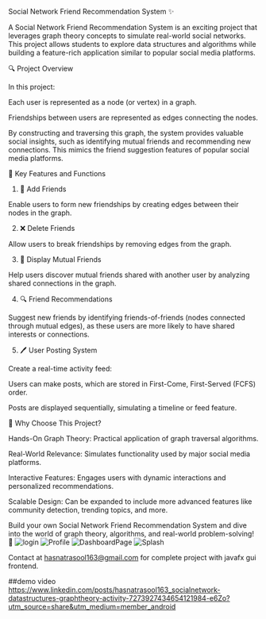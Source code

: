 Social Network Friend Recommendation System ✨

A Social Network Friend Recommendation System is an exciting project that leverages graph theory concepts to simulate real-world social networks. This project allows students to explore data structures and algorithms while building a feature-rich application similar to popular social media platforms.

🔍 Project Overview

In this project:

Each user is represented as a node (or vertex) in a graph.

Friendships between users are represented as edges connecting the nodes.

By constructing and traversing this graph, the system provides valuable social insights, such as identifying mutual friends and recommending new connections. This mimics the friend suggestion features of popular social media platforms.

🔧 Key Features and Functions

1. 🧩 Add Friends

Enable users to form new friendships by creating edges between their nodes in the graph.

2. ❌ Delete Friends

Allow users to break friendships by removing edges from the graph.

3. 🧳 Display Mutual Friends

Help users discover mutual friends shared with another user by analyzing shared connections in the graph.

4. 🔍 Friend Recommendations

Suggest new friends by identifying friends-of-friends (nodes connected through mutual edges), as these users are more likely to have shared interests or connections.

5. 🖊️ User Posting System

Create a real-time activity feed:

Users can make posts, which are stored in First-Come, First-Served (FCFS) order.

Posts are displayed sequentially, simulating a timeline or feed feature.

🌟 Why Choose This Project?

Hands-On Graph Theory: Practical application of graph traversal algorithms.

Real-World Relevance: Simulates functionality used by major social media platforms.

Interactive Features: Engages users with dynamic interactions and personalized recommendations.

Scalable Design: Can be expanded to include more advanced features like community detection, trending topics, and more.

Build your own Social Network Friend Recommendation System and dive into the world of graph theory, algorithms, and real-world problem-solving! 🚀
![login](https://github.com/user-attachments/assets/08a04005-54ec-42f7-b917-71ed0bc515a1)
![Profile](https://github.com/user-attachments/assets/320187b3-d29e-40d2-965a-997185d83e44)
![DashboardPage](https://github.com/user-attachments/assets/5cf3989b-4808-452d-afc3-476860c5cd3b)
![Splash](https://github.com/user-attachments/assets/b81f3323-43a5-4581-aca2-b6dfad395b04)


Contact at hasnatrasool163@gmail.com for complete project with javafx gui frontend.

##demo video
https://www.linkedin.com/posts/hasnatrasool163_socialnetwork-datastructures-graphtheory-activity-7273927434654121984-e6Zo?utm_source=share&utm_medium=member_android
